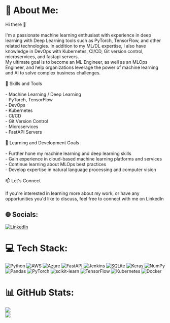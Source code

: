 # 💫 About Me:
Hi there 👋<br><br>I'm a passionate machine learning enthusiast with experience in deep learning with Deep Learning tools such as PyTorch, TensorFlow, and other related technologies. In addition to my ML/DL expertise, I also have knowledge in DevOps with Kubernetes, CI/CD, Git version control, microservices, and fastapi servers.<br>My ultimate goal is to become an ML Engineer, as well as an MLOps Engineer, and help organizations leverage the power of machine learning and AI to solve complex business challenges.<br><br>🔭 Skills and Tools<br><br>- Machine Learning / Deep Learning<br>- PyTorch, TensorFlow<br>- DevOps<br>- Kubernetes<br>- CI/CD<br>- Git Version Control<br>- Microservices<br>- FastAPI Servers<br><br>🌱 Learning and Development Goals<br><br>- Further hone my machine learning and deep learning skills<br>- Gain experience in cloud-based machine learning platforms and services<br>- Continue learning about MLOps best practices<br>- Develop expertise in natural language processing and computer vision<br><br>📫 Let's Connect<br><br>If you're interested in learning more about my work, or have any opportunities you'd like to discuss, feel free to connect with me on LinkedIn


## 🌐 Socials:
[![LinkedIn](https://img.shields.io/badge/LinkedIn-%230077B5.svg?logo=linkedin&logoColor=white)](https://linkedin.com/in/ducanh-ho2296) 

# 💻 Tech Stack:
![Python](https://img.shields.io/badge/python-3670A0?style=for-the-badge&logo=python&logoColor=ffdd54) ![AWS](https://img.shields.io/badge/AWS-%23FF9900.svg?style=for-the-badge&logo=amazon-aws&logoColor=white) ![Azure](https://img.shields.io/badge/azure-%230072C6.svg?style=for-the-badge&logo=azure-devops&logoColor=white) ![FastAPI](https://img.shields.io/badge/FastAPI-005571?style=for-the-badge&logo=fastapi) ![Jenkins](https://img.shields.io/badge/jenkins-%232C5263.svg?style=for-the-badge&logo=jenkins&logoColor=white) ![SQLite](https://img.shields.io/badge/sqlite-%2307405e.svg?style=for-the-badge&logo=sqlite&logoColor=white) ![Keras](https://img.shields.io/badge/Keras-%23D00000.svg?style=for-the-badge&logo=Keras&logoColor=white) ![NumPy](https://img.shields.io/badge/numpy-%23013243.svg?style=for-the-badge&logo=numpy&logoColor=white) ![Pandas](https://img.shields.io/badge/pandas-%23150458.svg?style=for-the-badge&logo=pandas&logoColor=white) ![PyTorch](https://img.shields.io/badge/PyTorch-%23EE4C2C.svg?style=for-the-badge&logo=PyTorch&logoColor=white) ![scikit-learn](https://img.shields.io/badge/scikit--learn-%23F7931E.svg?style=for-the-badge&logo=scikit-learn&logoColor=white) ![TensorFlow](https://img.shields.io/badge/TensorFlow-%23FF6F00.svg?style=for-the-badge&logo=TensorFlow&logoColor=white) ![Kubernetes](https://img.shields.io/badge/kubernetes-%23326ce5.svg?style=for-the-badge&logo=kubernetes&logoColor=white) ![Docker](https://img.shields.io/badge/docker-%230db7ed.svg?style=for-the-badge&logo=docker&logoColor=white)
# 📊 GitHub Stats:
![](https://github-readme-streak-stats.herokuapp.com/?user=ducanhho2296&theme=default&hide_border=false)<br/>
![](https://github-readme-stats.vercel.app/api/top-langs/?username=ducanhho2296&theme=default&hide_border=false&include_all_commits=true&count_private=true&layout=compact)


<!-- Proudly created with GPRM ( https://gprm.itsvg.in ) -->

